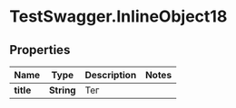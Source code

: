 # TestSwagger.InlineObject18

## Properties

Name | Type | Description | Notes
------------ | ------------- | ------------- | -------------
**title** | **String** | Тег | 


